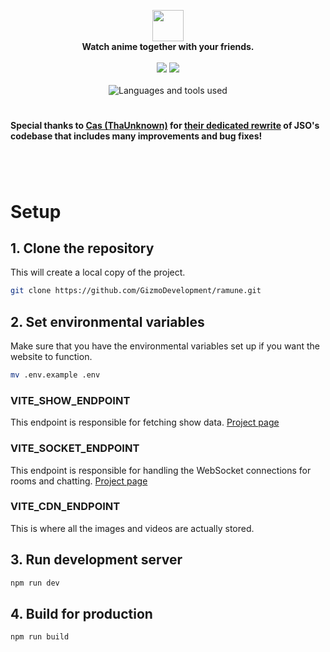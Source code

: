 <p align="center">
	<img src="https://user-images.githubusercontent.com/25076630/124389427-e2520600-dc9b-11eb-88a9-150a0e372899.png" height="50">
	<br>
	<span align="center"><b>Watch anime together with your friends.</b></span>
	<br><br>
	<a href="https://github.com/GizmoDevelopment/ramune/actions"><img src="https://img.shields.io/github/workflow/status/GizmoDevelopment/ramune/Build?label=Build"></a>
	<a href="https://discord.gg/DHKjwQY"><img src="https://img.shields.io/discord/246369359705014272?color=%236E85D2&label=Discord&logo=discord&logoColor=white"></a>
	<br><br>
	<img src="https://skillicons.dev/icons?i=ts,vite,vue&theme=dark" alt="Languages and tools used">
</p>

#

#### Special thanks to [Cas (ThaUnknown)](https://github.com/ThaUnknown) for [their dedicated rewrite](https://github.com/ThaUnknown/jassub) of JSO's codebase that includes many improvements and bug fixes!

#

<br>

# Setup

## 1. Clone the repository
This will create a local copy of the project.
```sh
git clone https://github.com/GizmoDevelopment/ramune.git
```

## 2. Set environmental variables
Make sure that you have the environmental variables set up if you want the website to function.
```sh
mv .env.example .env
```
### VITE_SHOW_ENDPOINT
This endpoint is responsible for fetching show data. [Project page](https://github.com/GizmoDevelopment/ramune-backend)

### VITE_SOCKET_ENDPOINT
This endpoint is responsible for handling the WebSocket connections for rooms and chatting. [Project page](https://github.com/GizmoDevelopment/gizmo-chat-backend)

### VITE_CDN_ENDPOINT
This is where all the images and videos are actually stored.

## 3. Run development server
```sh
npm run dev
```

## 4. Build for production
```sh
npm run build
```
